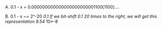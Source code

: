 A.
0.1 - x = 0.000000000000000000000001100[1100]....

B.
0.1 - x ~= 2^-20 *0.1
If we bit-shift 0.1 20 times to the right, we will get this representation
9.54* 10*-8

